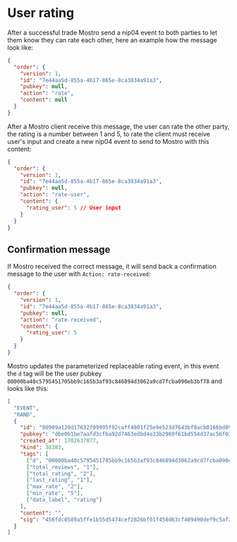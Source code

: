 # User rating

After a successful trade Mostro send a nip04 event to both parties to let them know they can rate each other, here an example how the message look like:

```json
{
  "order": {
    "version": 1,
    "id": "7e44aa5d-855a-4b17-865e-8ca3834a91a3",
    "pubkey": null,
    "action": "rate",
    "content": null
  }
}
```

After a Mostro client receive this message, the user can rate the other party, the rating is a number between 1 and 5, to rate the client must receive user's input and create a new nip04 event to send to Mostro with this content:

```json
{
  "order": {
    "version": 1,
    "id": "7e44aa5d-855a-4b17-865e-8ca3834a91a3",
    "pubkey": null,
    "action": "rate-user",
    "content": {
      "rating_user": 5 // User input
    }
  }
}
```

## Confirmation message

If Mostro received the correct message, it will send back a confirmation message to the user with `Action: rate-received`:

```json
{
  "order": {
    "version": 1,
    "id": "7e44aa5d-855a-4b17-865e-8ca3834a91a3",
    "pubkey": null,
    "action": "rate-received",
    "content": {
      "rating_user": 5
    }
  }
}
```

Mostro updates the parameterized replaceable rating event, in this event the `d` tag will be the user pubkey `00000ba40c5795451705bb9c165b3af93c846894d3062a9cd7fcba090eb3bf78` and looks like this:

```json
[
  "EVENT",
  "RAND",
  {
    "id": "80909a120d17632f99995f92caff4801f25e9e523d7643bf8acb0166bd0932a6",
    "pubkey": "dbe0b1be7aafd3cfba92d7463edbd4e33b2969f61bd554d37ac56f032e13355a",
    "created_at": 1702637077,
    "kind": 38383,
    "tags": [
      ["d", "00000ba40c5795451705bb9c165b3af93c846894d3062a9cd7fcba090eb3bf78"],
      ["total_reviews", "1"],
      ["total_rating", "2"],
      ["last_rating", "1"],
      ["max_rate", "2"],
      ["min_rate", "5"],
      ["data_label", "rating"]
    ],
    "content": "",
    "sig": "456fdc0589a5ffe1b55d5474cef2826bf01f458d63cf409490def9c5af31052e0461d38aed4f386f5dcea999e9fe6001d27d592dbba54a0420687dce0652322f"
  }
]
```
